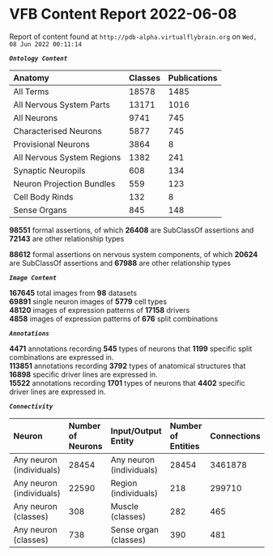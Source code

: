 
VFB Content Report 2022-06-08
=============================


Report of content found at ``http://pdb-alpha.virtualflybrain.org`` on ``Wed, 08 Jun 2022 00:11:14``  
  
***``Ontology Content``***  

|Anatomy|Classes|Publications|
| :--- | :--- | :--- |
|All Terms|18578|1485|
|All Nervous System Parts|13171|1016|
|All Neurons|9741|745|
|Characterised Neurons|5877|745|
|Provisional Neurons|3864|8|
|All Nervous System Regions|1382|241|
|Synaptic Neuropils|608|134|
|Neuron Projection Bundles|559|123|
|Cell Body Rinds|132|8|
|Sense Organs|845|148|
  
  
**98551** formal assertions, of which **26408** are SubClassOf assertions and **72143** are other relationship types  
  
**88612** formal assertions on nervous system components, of which **20624** are SubClassOf assertions and **67988** are other relationship types  
  
***``Image Content``***  
  
**167645** total images from **98** datasets  
**69891** single neuron images of **5779** cell types  
**48120** images of expression patterns of **17158** drivers  
**4858** images of expression patterns of **676** split combinations  
  
***``Annotations``***  
  
**4471** annotations recording **545** types of neurons that **1199** specific split combinations are expressed in.  
**113851** annotations recording **3792** types of anatomical structures that **16898** specific driver lines are expressed in.  
**15522** annotations recording **1701** types of neurons that **4402** specific driver lines are expressed in.  
  
***``Connectivity``***  

|Neuron|Number of Neurons|Input/Output Entity|Number of Entities|Connections|
| :--- | :--- | :--- | :--- | :--- |
|Any neuron (individuals)|28454|Any neuron (individuals)|28454|3461878|
|Any neuron (individuals)|22590|Region (individuals)|218|299710|
|Any neuron (classes)|308|Muscle (classes)|282|465|
|Any neuron (classes)|738|Sense organ (classes)|390|481|
  
